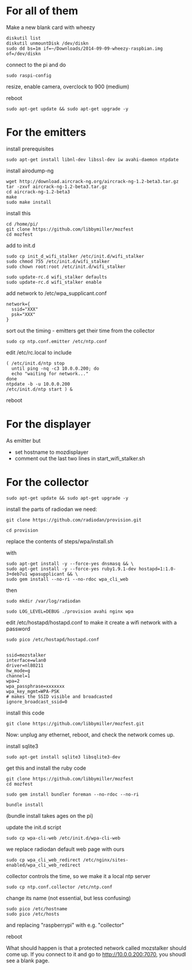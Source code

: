 # For all of them

Make a new blank card with wheezy

    diskutil list
    diskutil unmountDisk /dev/diskn
    sudo dd bs=1m if=~/Downloads/2014-09-09-wheezy-raspbian.img of=/dev/diskn
    
connect to the pi and do

    sudo raspi-config

resize, enable camera, overclock to 900 (medium)

reboot

    sudo apt-get update && sudo apt-get upgrade -y

# For the emitters

install prerequisites

    sudo apt-get install libnl-dev libssl-dev iw avahi-daemon ntpdate

install airodump-ng

    wget http://download.aircrack-ng.org/aircrack-ng-1.2-beta3.tar.gz
    tar -zxvf aircrack-ng-1.2-beta3.tar.gz
    cd aircrack-ng-1.2-beta3
    make
    sudo make install

install this

    cd /home/pi/
    git clone https://github.com/libbymiller/mozfest
    cd mozfest

add to init.d

    sudo cp init_d_wifi_stalker /etc/init.d/wifi_stalker
    sudo chmod 755 /etc/init.d/wifi_stalker
    sudo chown root:root /etc/init.d/wifi_stalker

    sudo update-rc.d wifi_stalker defaults
    sudo update-rc.d wifi_stalker enable

add network to /etc/wpa_supplicant.conf

    network={
      ssid="XXX"
      psk="XXX"
    }

sort out the timing - emitters get their time from the collector

    sudo cp ntp.conf.emitter /etc/ntp.conf

edit /etc/rc.local to include

    ( /etc/init.d/ntp stop
      until ping -nq -c3 10.0.0.200; do
      echo "waiting for network..."
    done
    ntpdate -b -u 10.0.0.200 
    /etc/init.d/ntp start ) &

reboot

# For the displayer

As emitter but

* set hostname to mozdisplayer
* comment out the last two lines in start_wifi_stalker.sh

# For the collector 

    sudo apt-get update && sudo apt-get upgrade -y

install the parts of radiodan we need:

    git clone https://github.com/radiodan/provision.git

    cd provision

replace the contents of steps/wpa/install.sh

with

    sudo apt-get install -y --force-yes dnsmasq && \
    sudo apt-get install -y --force-yes ruby1.9.1-dev hostapd=1:1.0-3+deb7u1 wpasupplicant && \
    sudo gem install --no-ri --no-rdoc wpa_cli_web

then

    sudo mkdir /var/log/radiodan

    sudo LOG_LEVEL=DEBUG ./provision avahi nginx wpa

edit /etc/hostapd/hostapd.conf to make it create a wifi network with a password

    sudo pico /etc/hostapd/hostapd.conf


    ssid=mozstalker
    interface=wlan0
    driver=nl80211
    hw_mode=g
    channel=1
    wpa=2
    wpa_passphrase=xxxxxxx
    wpa_key_mgmt=WPA-PSK
    # makes the SSID visible and broadcasted
    ignore_broadcast_ssid=0

install this code

    git clone https://github.com/libbymiller/mozfest.git


Now: unplug any ethernet, reboot, and check the network comes up.

install sqlite3

    sudo apt-get install sqlite3 libsqlite3-dev

get this and install the ruby code

    git clone https://github.com/libbymiller/mozfest
    cd mozfest

    sudo gem install bundler foreman --no-rdoc --no-ri

    bundle install

(bundle install takes ages on the pi)

update the init.d script

    sudo cp wpa-cli-web /etc/init.d/wpa-cli-web 

we replace radiodan default web page with ours

    sudo cp wpa_cli_web_redirect /etc/nginx/sites-enabled/wpa_cli_web_redirect

collector controls the time, so we make it a local ntp server

    sudo cp ntp.conf.collector /etc/ntp.conf

change its name (not essential, but less confusing)

    sudo pico /etc/hostname
    sudo pico /etc/hosts

and replacing "raspberrypi" with e.g. "collector"

reboot

What should happen is that a protected network called mozstalker should come up. If you connect to it and go to http://10.0.0.200:7070, you shoudl see a blank page.
